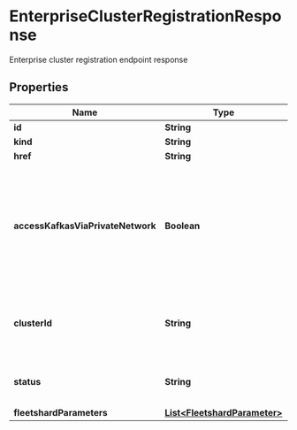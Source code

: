 

# EnterpriseClusterRegistrationResponse

Enterprise cluster registration endpoint response

## Properties

Name | Type | Description | Notes
------------ | ------------- | ------------- | -------------
**id** | **String** |  | 
**kind** | **String** |  | 
**href** | **String** |  | 
**accessKafkasViaPrivateNetwork** | **Boolean** | Indicates whether Kafkas created on this data plane cluster have to be accessed via private network | 
**clusterId** | **String** | OCM cluster id of the registered Enterprise cluster |  [optional]
**status** | **String** | status of registered Enterprise cluster |  [optional]
**fleetshardParameters** | [**List&lt;FleetshardParameter&gt;**](FleetshardParameter.md) |  |  [optional]



